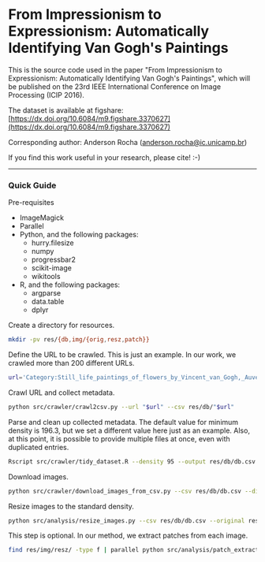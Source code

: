 # From Impressionism to Expressionism: Automatically Identifying Van Gogh's Paintings

This is the source code used in the paper
"From Impressionism to Expressionism: Automatically
Identifying Van Gogh's Paintings", which will be
published on the 23rd IEEE International Conference
on Image Processing (ICIP 2016).

The dataset is available at figshare:
[https://dx.doi.org/10.6084/m9.figshare.3370627](https://dx.doi.org/10.6084/m9.figshare.3370627)

Corresponding author:
Anderson Rocha ([anderson.rocha@ic.unicamp.br](mailto:anderson.rocha@ic.unicamp.br))


If you find this work useful in your research, please cite!  :-)


---

### Quick Guide

Pre-requisites

- ImageMagick
- Parallel
- Python, and the following packages:
    - hurry.filesize
    - numpy
    - progressbar2
    - scikit-image
    - wikitools
- R, and the following packages:
    - argparse
    - data.table
    - dplyr


Create a directory for resources.
```bash
mkdir -pv res/{db,img/{orig,resz,patch}}
```

Define the URL to be crawled. This is just an example. In our work, we crawled more than 200 different URLs.
```bash
url='Category:Still_life_paintings_of_flowers_by_Vincent_van_Gogh,_Auvers_1890'
```

Crawl URL and collect metadata.
```bash
python src/crawler/crawl2csv.py --url "$url" --csv res/db/"$url"
```

Parse and clean up collected metadata. The default value for minimum density is 196.3, but we set a different value here just as an example. Also, at this point, it is possible to provide multiple files at once, even with duplicated entries. 
```bash
Rscript src/crawler/tidy_dataset.R --density 95 --output res/db/db.csv res/db/"$url" res/db/"$url"
```

Download images.
```bash
python src/crawler/download_images_from_csv.py --csv res/db/db.csv --directory res/img/orig/
```

Resize images to the standard density.
```bash
python src/analysis/resize_images.py --csv res/db/db.csv --original res/img/orig/ --resized res/img/resz/
```

This step is optional. In our method, we extract patches from each image.
```bash
find res/img/resz/ -type f | parallel python src/analysis/patch_extraction.py --image {} --dir res/img/patch/
```


